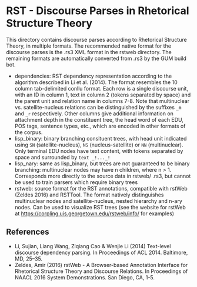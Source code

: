 # RST - Discourse Parses in Rhetorical Structure Theory

This directory contains discourse parses according to Rhetorical Structure Theory, in multiple formats. The recommended native format for the discourse parses is the .rs3 XML format in the rstweb directory. The remaining formats are automatically converted from .rs3 by the GUM build bot.

  * dependencies: RST dependency representation according to the algorithm described in Li et al. (2014). The format resembles the 10 column tab-delimited conllu format. Each row is a single discourse unit, with an ID in column 1, text in column 2 (tokens separated by space) and the parent unit and relation name in columns 7-8. Note that multinuclear vs. satellite-nucleus relations can be distinguished by the suffixes `_m` and `_r` respectively. Other columns give additional information on attachment depth in the constituent tree, the head word of each EDU, POS tags, sentence types, etc., which are encoded in other formats of the corpus.
  * lisp_binary: binary branching consituent trees, with head unit indicated using `SN` (satellite-nucleus), `NS` (nucleus-satellite) or `NN` (multinuclear). Only terminal EDU nodes have text content, with tokens separated by space and surrounded by `text _!..._!`
  * lisp_nary: same as lisp_binary, but trees are not guaranteed to be binary branching: multinuclear nodes may have n children, where n > 1. Corresponds more directly to the source data in rstweb/ .rs3, but cannot be used to train parsers which require binary trees
  * rstweb: source format for the RST annotations, compatible with rstWeb (Zeldes 2016) and RSTTool. The format natively distinguishes multinuclear nodes and satellite-nucleus, nested hierarchy and n-ary nodes. Can be used to visualize RST trees (see the website for rstWeb at https://corpling.uis.georgetown.edu/rstweb/info/ for examples)

## References

  * Li, Sujian, Liang Wang, Ziqiang Cao & Wenjie Li (2014) Text-level discourse dependency parsing. In Proceedings of ACL 2014. Baltimore, MD, 25–35.
  * Zeldes, Amir (2016) rstWeb - A Browser-based Annotation Interface for Rhetorical Structure Theory and Discourse Relations. In Proceedings of NAACL 2016 System Demonstrations. San Diego, CA, 1-5.